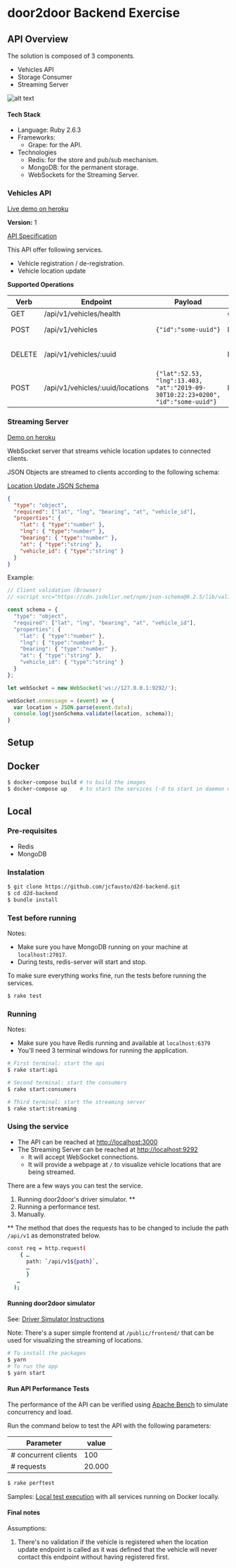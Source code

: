 # door2door Backend Exercise

## API Overview

The solution is composed of 3 components.

- Vehicles API
- Storage Consumer
- Streaming Server

![alt text](docs/images/solution-overview.png)

#### Tech Stack

- Language: Ruby 2.6.3
- Frameworks:
	- Grape: for the API.
- Technologies
	- Redis: for the store and pub/sub mechanism.
	- MongoDB: for the permanent storage.
	- WebSockets for the Streaming Server.

### Vehicles API

[Live demo on heroku](https://d2d-backend-api.herokuapp.com)

**Version:** 1

[API Specification](https://d2d-backend-api.herokuapp.com)

This API offer following services.

- Vehicle registration / de-registration.
- Vehicle location update

**Supported Operations**

| Verb | Endpoint | Payload | Response | Description |
| -----------| --------------|----|----|------------ |
| GET | /api/v1/vehicles/health || {"status":"OK"} | Healthcheck |
| POST | /api/v1/vehicles	| ```{"id":"some-uuid"}``` | No content | Registers a vehicle |
| DELETE | /api/v1/vehicles/:uuid	|| No content | De-registers a vehicle |
| POST | /api/v1/vehicles/:uuid/locations	|```{"lat":52.53, "lng":13.403, "at":"2019-09-30T10:22:23+0200", "id":"some-uuid"}```| No content | Receive vehicle location updates |

### Streaming Server

[Demo on heroku](https://d2d-backend-streaming-server.herokuapp.com)

WebSocket server that streams vehicle location updates to connected clients.

JSON Objects are streamed to clients according to the following schema:

[Location Update JSON Schema](spec/support/api/schemas/location_update.json)

```json
{
  "type": "object",
  "required": ["lat", "lng", "bearing", "at", "vehicle_id"],
  "properties": {
    "lat": { "type":"number" },
    "lng": { "type":"number" },
    "bearing": { "type":"number" },
    "at": { "type":"string" },
    "vehicle_id": { "type":"string" }
  }
}
```

Example:

```javascript
// Client validation (Browser)
// <script src="https://cdn.jsdelivr.net/npm/json-schema@0.2.5/lib/validate.min.js"></script>

const schema = {
  "type": "object",
  "required": ["lat", "lng", "bearing", "at", "vehicle_id"],
  "properties": {
    "lat": { "type":"number" },
    "lng": { "type":"number" },
    "bearing": { "type":"number" },
    "at": { "type":"string" },
    "vehicle_id": { "type":"string" }
  }
};

let webSocket = new WebSocket('ws://127.0.0.1:9292/');

webSocket.onmessage = (event) => {
  var location = JSON.parse(event.data);
  console.log(jsonSchema.validate(location, schema));
}
```


## Setup

## Docker

```bash
$ docker-compose build # to build the images
$ docker-compose up    # to start the services (-d to start in daemon mode)
```

## Local

### Pre-requisites
- Redis
- MongoDB

### Instalation

```bash
$ git clone https://github.com/jcfausto/d2d-backend.git
$ cd d2d-backend
$ bundle install
```

### Test before running

Notes:
- Make sure you have MongoDB running on your machine at ```localhost:27017```.
- During tests, redis-server will start and stop.


To make sure everything works fine, run the tests before running the services.

```bash
$ rake test
```

### Running

Notes:
- Make sure you have Redis running and available at ```localhost:6379```
- You'll need 3 terminal windows for running the application.

```bash
# First terminal: start the api
$ rake start:api
```

```bash
# Second terminal: start the consumers
$ rake start:consumers
```

```bash
# Third terminal: start the streaming server
$ rake start:streaming
```

### Using the service

- The API can be reached at [http://localhost:3000](http://localhost:3000)
- The Streaming Server can be reached at [http://localhost:9292](http://localhost:9292)
  - It will accept WebSocket connections.
  - It will provide a webpage at ```/``` to visualize vehicle locations that are being streamed.

There are a few ways you can test the service.

1. Running door2door's driver simulator. **
2. Running a performance test.
3. Manually.

** The method that does the requests has to be changed to include the path ```/api/v1``` as demonstrated below.

```bash
const req = http.request(
    { …
      path: `/api/v1${path}`,
      …
      }
   …
  );
```

#### Running door2door simulator
See: [Driver Simulator Instructions](https://github.com/door2door-io/d2d-code-challenges/tree/master/resources/driver-simulator)

Note: There's a super simple frontend at ```/public/frontend/``` that can be used for visualizing the streaming of locations.

```bash
# To install the packages
$ yarn
# To run the app
$ yarn start
```

#### Run API Performance Tests

The performance of the API can be verified using [Apache Bench](https://httpd.apache.org/docs/2.4/programs/ab.html) to simulate concurrency and load.

Run the command below to test the API with the following parameters:

|Parameter            |value  |
|---------------------|-------|
|# concurrent clients |100    |
|# requests           |20.000 |

```bash
$ rake perftest
```

Samples:
[Local test execution](docs/images/performance-tests-running-on-docker-local-machine.png) with all services running on Docker locally.


#### Final notes

Assumptions:

1) There's no validation if the vehicle is registered when the location update endpoint is called as it was defined that the vehicle will never contact this endpoint without having registered first.


